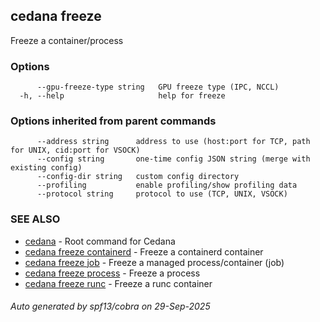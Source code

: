 ## cedana freeze

Freeze a container/process

### Options

```
      --gpu-freeze-type string   GPU freeze type (IPC, NCCL)
  -h, --help                     help for freeze
```

### Options inherited from parent commands

```
      --address string      address to use (host:port for TCP, path for UNIX, cid:port for VSOCK)
      --config string       one-time config JSON string (merge with existing config)
      --config-dir string   custom config directory
      --profiling           enable profiling/show profiling data
      --protocol string     protocol to use (TCP, UNIX, VSOCK)
```

### SEE ALSO

* [cedana](cedana.md)	 - Root command for Cedana
* [cedana freeze containerd](cedana_freeze_containerd.md)	 - Freeze a containerd container
* [cedana freeze job](cedana_freeze_job.md)	 - Freeze a managed process/container (job)
* [cedana freeze process](cedana_freeze_process.md)	 - Freeze a process
* [cedana freeze runc](cedana_freeze_runc.md)	 - Freeze a runc container

###### Auto generated by spf13/cobra on 29-Sep-2025
